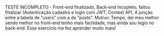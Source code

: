 TESTE INCOMPLETO - Front-end finalizado, Back-end Incopleto, faltou finalziar (Autenticação cadastro e login com JWT, Context API, A junção entre a tabela de "users" com a de "posts". Motivo: Tempo, dei meu melhor sendo melhor no front-end tenho mais facilidade, mas ainda sou legio no back-end. Esse exercicio me fez aprender muito mais!
